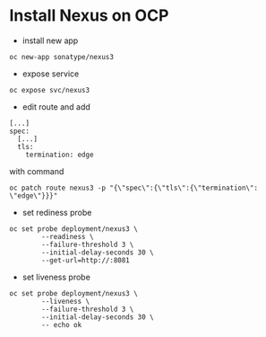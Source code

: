 # Install Nexus on OCP

* install new app

```
oc new-app sonatype/nexus3
```

* expose service

```
oc expose svc/nexus3
```

* edit route and add

```
[...]
spec:
  [...]
  tls:
    termination: edge
```

with command

```
oc patch route nexus3 -p "{\"spec\":{\"tls\":{\"termination\": \"edge\"}}}"
```

* set rediness probe

```
oc set probe deployment/nexus3 \
        --readiness \
        --failure-threshold 3 \
        --initial-delay-seconds 30 \
        --get-url=http://:8081
```

* set liveness probe

```
oc set probe deployment/nexus3 \
        --liveness \
        --failure-threshold 3 \
        --initial-delay-seconds 30 \
        -- echo ok
```
